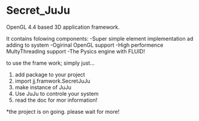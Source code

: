 # Secret_JuJu

OpenGL 4.4 based 3D application framework.

It contains folowing components:
  -Super simple element implementation ad adding to system
  -Ogirinal OpenGL support
  -High performence MultyThreading support
  -The Pysics engine with FLUID!
 
 to use the frame work; simply just...
 
  1. add <jj> package to your project
  2. import jj.framwork.SecretJuJu
  3. make instance of JuJu
  4. Use JuJu to controle your system
  5. read the doc for mor information!

*the project is on going. please wait for more!
